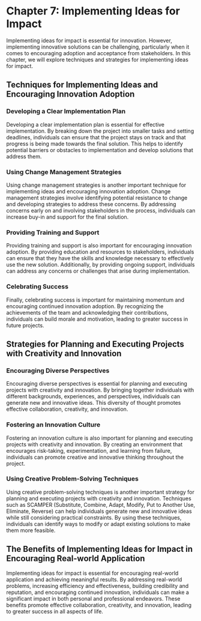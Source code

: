 Chapter 7: Implementing Ideas for Impact
========================================

Implementing ideas for impact is essential for innovation. However, implementing innovative solutions can be challenging, particularly when it comes to encouraging adoption and acceptance from stakeholders. In this chapter, we will explore techniques and strategies for implementing ideas for impact.

Techniques for Implementing Ideas and Encouraging Innovation Adoption
---------------------------------------------------------------------

### Developing a Clear Implementation Plan

Developing a clear implementation plan is essential for effective implementation. By breaking down the project into smaller tasks and setting deadlines, individuals can ensure that the project stays on track and that progress is being made towards the final solution. This helps to identify potential barriers or obstacles to implementation and develop solutions that address them.

### Using Change Management Strategies

Using change management strategies is another important technique for implementing ideas and encouraging innovation adoption. Change management strategies involve identifying potential resistance to change and developing strategies to address these concerns. By addressing concerns early on and involving stakeholders in the process, individuals can increase buy-in and support for the final solution.

### Providing Training and Support

Providing training and support is also important for encouraging innovation adoption. By providing education and resources to stakeholders, individuals can ensure that they have the skills and knowledge necessary to effectively use the new solution. Additionally, by providing ongoing support, individuals can address any concerns or challenges that arise during implementation.

### Celebrating Success

Finally, celebrating success is important for maintaining momentum and encouraging continued innovation adoption. By recognizing the achievements of the team and acknowledging their contributions, individuals can build morale and motivation, leading to greater success in future projects.

Strategies for Planning and Executing Projects with Creativity and Innovation
-----------------------------------------------------------------------------

### Encouraging Diverse Perspectives

Encouraging diverse perspectives is essential for planning and executing projects with creativity and innovation. By bringing together individuals with different backgrounds, experiences, and perspectives, individuals can generate new and innovative ideas. This diversity of thought promotes effective collaboration, creativity, and innovation.

### Fostering an Innovation Culture

Fostering an innovation culture is also important for planning and executing projects with creativity and innovation. By creating an environment that encourages risk-taking, experimentation, and learning from failure, individuals can promote creative and innovative thinking throughout the project.

### Using Creative Problem-Solving Techniques

Using creative problem-solving techniques is another important strategy for planning and executing projects with creativity and innovation. Techniques such as SCAMPER (Substitute, Combine, Adapt, Modify, Put to Another Use, Eliminate, Reverse) can help individuals generate new and innovative ideas while still considering practical constraints. By using these techniques, individuals can identify ways to modify or adapt existing solutions to make them more feasible.

The Benefits of Implementing Ideas for Impact in Encouraging Real-world Application
-----------------------------------------------------------------------------------

Implementing ideas for impact is essential for encouraging real-world application and achieving meaningful results. By addressing real-world problems, increasing efficiency and effectiveness, building credibility and reputation, and encouraging continued innovation, individuals can make a significant impact in both personal and professional endeavors. These benefits promote effective collaboration, creativity, and innovation, leading to greater success in all aspects of life.
